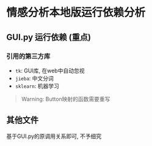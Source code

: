 # 情感分析本地版运行依赖分析

## GUI.py 运行依赖 (重点)

### 引用的第三方库

- `tk`: GUI库, 在web中自动忽视
- `jieba`: 中文分词
- `sklearn`: 机器学习

> Warning: Button映射的函数需要重写

## 其他文件

基于GUI.py的原调用关系即可, 不予细究